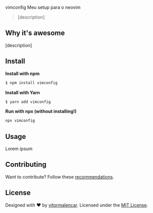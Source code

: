 vimconfig
Meu setup para o neovim 
> [description] 


## Why it's awesome

[description]


## Install

**Install with npm**

```sh
$ npm install vimconfig
```

**Install with Yarn**

```sh
$ yarn add vimconfig
```

**Run with npx (without installing!)**

```sh
npx vimconfig
```

## Usage

Lorem ipsum


## Contributing

Want to contribute? Follow these [recommendations](.github/contributing.md).


## License

Designed with ♥ by [vitormalencar](#). Licensed under the [MIT License](license).
